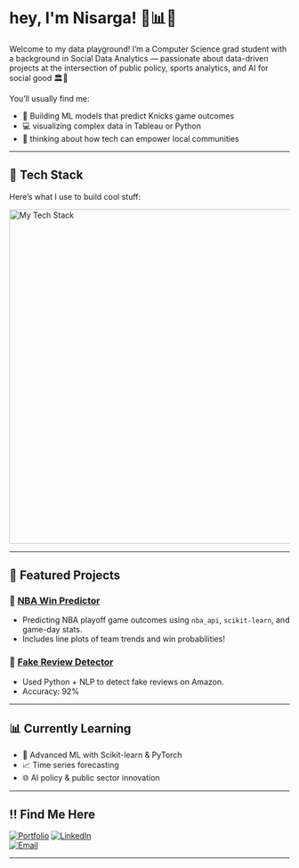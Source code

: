 # hey, I'm Nisarga! 🌱📊✨

Welcome to my data playground! I’m a Computer Science grad student with a background in Social Data Analytics — passionate about data-driven projects at the intersection of public policy, sports analytics, and AI for social good 🏛️🏀

You’ll usually find me:
- 🏀 Building ML models that predict Knicks game outcomes
- 💻 visualizing complex data in Tableau or Python
- 🌇 thinking about how tech can empower local communities

---

## 🔧 Tech Stack
Here’s what I use to build cool stuff:

<img src="https://skillicons.dev/icons?i=python,sklearn,tableau,pandas,numpy,html,css,js,git,github,r" alt="My Tech Stack" width="600"/>

---

## 📂 Featured Projects

### 🏀 [NBA Win Predictor](https://github.com/nisargakadam/nba-win-predictor)
- Predicting NBA playoff game outcomes using `nba_api`, `scikit-learn`, and game-day stats.
-  Includes line plots of team trends and win probabilities!


### 🧠 [Fake Review Detector](https://github.com/nisargakadam/Influence-of-Fake-Reviews-on-Quality-Amazon-Product-Recommendation)
- Used Python + NLP to detect fake reviews on Amazon.  
- Accuracy: 92% 
---

## 📊 Currently Learning
- 🐍 Advanced ML with Scikit-learn & PyTorch
- 📈 Time series forecasting
- 🌐 AI policy & public sector innovation

---

## ‼️ Find Me Here

[![Portfolio](https://img.shields.io/badge/Portfolio-%230077B5?style=for-the-badge&logo=google-chrome&logoColor=white)](https://nisargakadam.github.io) 
[![LinkedIn](https://img.shields.io/badge/LinkedIn-%230077B5?style=for-the-badge&logo=linkedin&logoColor=white)](https://www.linkedin.com/in/nisarga-kadam/)  
[![Email](https://img.shields.io/badge/Email-hey@nisarga.dev-%23EA4335?style=for-the-badge&logo=gmail&logoColor=white)](mailto:nisargakadam@gmail.com)

---
